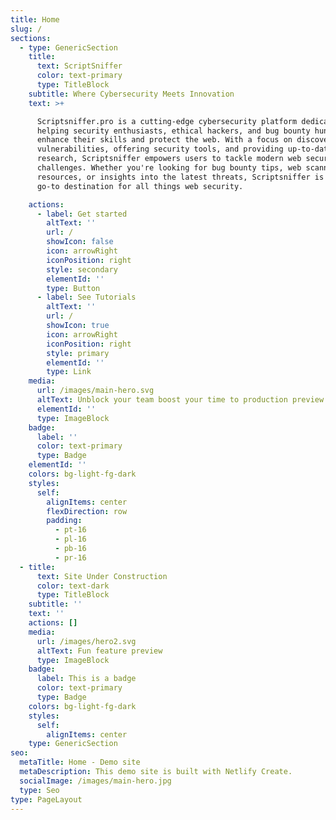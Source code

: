```yaml
---
title: Home
slug: /
sections:
  - type: GenericSection
    title:
      text: ScriptSniffer
      color: text-primary
      type: TitleBlock
    subtitle: Where Cybersecurity Meets Innovation
    text: >+

      Scriptsniffer.pro is a cutting-edge cybersecurity platform dedicated to
      helping security enthusiasts, ethical hackers, and bug bounty hunters
      enhance their skills and protect the web. With a focus on discovering
      vulnerabilities, offering security tools, and providing up-to-date
      research, Scriptsniffer empowers users to tackle modern web security
      challenges. Whether you're looking for bug bounty tips, web scanning
      resources, or insights into the latest threats, Scriptsniffer is your
      go-to destination for all things web security.

    actions:
      - label: Get started
        altText: ''
        url: /
        showIcon: false
        icon: arrowRight
        iconPosition: right
        style: secondary
        elementId: ''
        type: Button
      - label: See Tutorials
        altText: ''
        url: /
        showIcon: true
        icon: arrowRight
        iconPosition: right
        style: primary
        elementId: ''
        type: Link
    media:
      url: /images/main-hero.svg
      altText: Unblock your team boost your time to production preview
      elementId: ''
      type: ImageBlock
    badge:
      label: ''
      color: text-primary
      type: Badge
    elementId: ''
    colors: bg-light-fg-dark
    styles:
      self:
        alignItems: center
        flexDirection: row
        padding:
          - pt-16
          - pl-16
          - pb-16
          - pr-16
  - title:
      text: Site Under Construction
      color: text-dark
      type: TitleBlock
    subtitle: ''
    text: ''
    actions: []
    media:
      url: /images/hero2.svg
      altText: Fun feature preview
      type: ImageBlock
    badge:
      label: This is a badge
      color: text-primary
      type: Badge
    colors: bg-light-fg-dark
    styles:
      self:
        alignItems: center
    type: GenericSection
seo:
  metaTitle: Home - Demo site
  metaDescription: This demo site is built with Netlify Create.
  socialImage: /images/main-hero.jpg
  type: Seo
type: PageLayout
---
```

